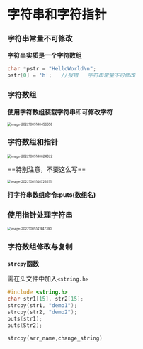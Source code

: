 # 字符串和字符指针

### 字符串常量不可修改

**字符串实质是一个字符数组**

```c
char *pstr = "HelloWorld\n";
pstr[0] = 'h';   //报错   字符串常量不可修改
```

### 字符数组

**使用字符数组装载字符串**即可**修改字符**

<img src="C:\Users\Lanson\Desktop\计算机\笔记\C笔记\images\image-20221005140456558.png" alt="image-20221005140456558" style="zoom:50%;" />

### 字符数组和指针

<img src="C:\Users\Lanson\Desktop\计算机\笔记\C笔记\images\image-20221005140624022.png" alt="image-20221005140624022" style="zoom:50%;" />

==特别注意，不要这么写==

<img src="C:\Users\Lanson\Desktop\计算机\笔记\C笔记\images\image-20221005140726251.png" alt="image-20221005140726251" style="zoom:50%;" />

**打字符串数组命令:puts(数组名)**

### 使用指针处理字符串

<img src="C:\Users\Lanson\Desktop\计算机\笔记\C笔记\images\image-20221005141947390.png" alt="image-20221005141947390" style="zoom:50%;" />

### 字符数组修改与复制

**`strcpy`函数**

需在头文件中加入`<string.h>`

```c
#include <string.h>
char str1[15], str2[15];
strcpy(str1, "demo1");
strcpy(str2, "demo2");
puts(str1);
puts(Str2);
```

`strcpy(arr_name,change_string)`